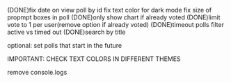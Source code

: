 (DONE)fix date on view poll by id
fix text color for dark mode
fix size of propmpt boxes in poll
(DONE)only show chart if already voted
(DONE)limit vote to 1 per user(remove option if already voted)
(DONE)timeout polls
filter active vs timed out
(DONE)search by title

optional: set polls that start in the future

IMPORTANT: CHECK TEXT COLORS IN DIFFERENT THEMES

remove console.logs

